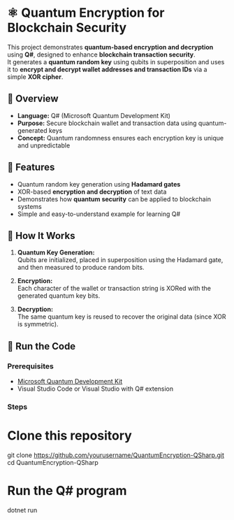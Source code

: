 # ⚛️ Quantum Encryption for Blockchain Security

This project demonstrates **quantum-based encryption and decryption** using **Q#**, designed to enhance **blockchain transaction security**.  
It generates a **quantum random key** using qubits in superposition and uses it to **encrypt and decrypt wallet addresses and transaction IDs** via a simple **XOR cipher**.


## 🧠 Overview

- **Language:** Q# (Microsoft Quantum Development Kit)  
- **Purpose:** Secure blockchain wallet and transaction data using quantum-generated keys  
- **Concept:** Quantum randomness ensures each encryption key is unique and unpredictable


## 🔑 Features

- Quantum random key generation using **Hadamard gates**  
- XOR-based **encryption and decryption** of text data  
- Demonstrates how **quantum security** can be applied to blockchain systems  
- Simple and easy-to-understand example for learning Q#


## 🧩 How It Works

1. **Quantum Key Generation:**  
   Qubits are initialized, placed in superposition using the Hadamard gate, and then measured to produce random bits.

2. **Encryption:**  
   Each character of the wallet or transaction string is XORed with the generated quantum key bits.

3. **Decryption:**  
   The same quantum key is reused to recover the original data (since XOR is symmetric).



## 🚀 Run the Code

### Prerequisites
- [Microsoft Quantum Development Kit](https://learn.microsoft.com/en-us/azure/quantum/install-overview-qdk)
- Visual Studio Code or Visual Studio with Q# extension

### Steps
# Clone this repository
git clone https://github.com/yourusername/QuantumEncryption-QSharp.git
cd QuantumEncryption-QSharp

# Run the Q# program
dotnet run

